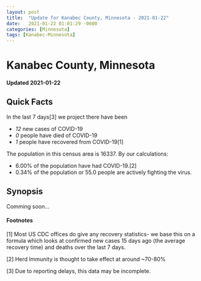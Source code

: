 ```yaml
---
layout: post
title:  "Update for Kanabec County, Minnesota - 2021-01-22"
date:   2021-01-22 01:01:29 -0600
categories: [Minnesota]
tags: [Kanabec-Minnesota]
---
```


# Kanabec County, Minnesota
#### Updated 2021-01-22

## Quick Facts

In the last 7 days[3] we project there have been
- *12* new cases of COVID-19
- *0* people have died of COVID-19
- *1* people have recovered from COVID-19[1]

The population in this census area is 16337. By our calculations:
- 6.00% of the population have had COVID-19.[2]
- 0.34% of the population or 55.0 people are actively fighting the virus.

## Synopsis

Comming soon...


#### Footnotes

[1] Most US CDC offices do give any recovery statistics- we base this on a formula which looks at confirmed new cases
15 days ago (the average recovery time) and deaths over the last 7 days.

[2] Herd Immunity is thought to take effect at around ~70-80%

[3] Due to reporting delays, this data may be incomplete.
 
    
